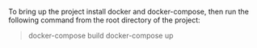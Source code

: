To bring up the project install docker and docker-compose, then run the following command from the root directory of the project:
> docker-compose build
> docker-compose up
